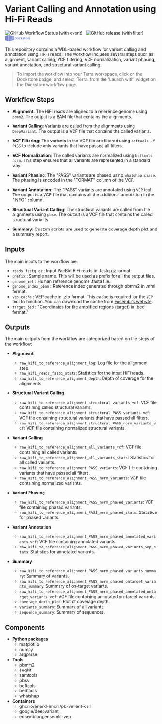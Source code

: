 # Variant Calling and Annotation using Hi-Fi Reads

![GitHub Workflow Status (with event)](https://img.shields.io/github/actions/workflow/status/anand-imcm/pb-variant-call/publish.yml)&nbsp;&nbsp;
![GitHub release (with filter)](https://img.shields.io/github/v/release/anand-imcm/pb-variant-call)&nbsp;&nbsp;
<a href="https://dockstore.org/workflows/github.com/anand-imcm/pb-variant-call:main?tab=info">
    <img src="dockstore.svg" alt="Dockstore" height="20">
</a>

This repository contains a WDL-based workflow for variant calling and annotation using Hi-Fi reads. The workflow includes several steps such as alignment, variant calling, VCF filtering, VCF normalization, variant phasing, variant annotation, and structural variant calling.

> To import the workflow into your Terra workspace, click on the Dockstore badge, and select 'Terra' from the 'Launch with' widget on the Dockstore workflow page.

## Workflow Steps

- **Alignment**: The HiFi reads are aligned to a reference genome using `pbmm2`. The output is a BAM file that contains the alignments.

- **Variant Calling**: Variants are called from the alignments using `DeepVariant`. The output is a VCF file that contains the called variants.

- **VCF Filtering**: The variants in the VCF file are filtered using `bcftools -f PASS` to include only variants that have passed all filters.

- **VCF Normalization**: The called variants are normalized using `bcftools norm`. This step ensures that all variants are represented in a standard way.

- **Variant Phasing**: The "PASS" variants are phased using `whatshap phase`. The phasing is encoded in the "FORMAT" column of the VCF.

- **Variant Annotation**: The "PASS" variants are annotated using `VEP` tool. The output is a VCF file that contains all the additional annotation in the "INFO" column.

- **Structural Variant Calling**: The structural variants are called from the alignments using `pbsv`. The output is a VCF
  file that contains the called structural variants.

- **Summary**: Custom scripts are used to generate coverage depth plot and a summary report.

## Inputs

The main inputs to the workflow are:

- `reads_fastq_gz` : Input PacBio HiFi reads in .fastq.gz format.
- `prefix` : Sample name. This will be used as prefix for all the output files.
- `genome_ref` : Human reference genome .fasta file.
- `genome_index_pbmm` : Reference index generated through pbmm2 in .mmi format.
- `vep_cache` : VEP cache in .zip format. This cache is required for the `VEP` tool to function. You can download the cache from [Ensembl's website](https://www.ensembl.org/info/docs/tools/vep/script/vep_cache.html#cache).
- `target_bed` : "Coordinates for the amplified regions (target) in .bed format."

## Outputs

The main outputs from the workflow are categorized based on the steps of the workflow:

- **Alignment**

  - `raw_hifi_to_reference_alignment_log`: Log file for the alignment step.
  - `raw_hifi_reads_fastq_stats`: Statistics for the input HiFi reads.
  - `raw_hifi_to_reference_alignment_depth`: Depth of coverage for the alignments.

- **Structural Variant Calling**

  - `raw_hifi_to_reference_alignment_structural_variants_vcf`: VCF file containing called structural variants.
  - `raw_hifi_to_reference_alignment_structural_PASS_variants_vcf`: VCF file containing structural variants that have passed all filters.
  - `raw_hifi_to_reference_alignment_structural_PASS_norm_variants_vcf`: VCF file containing normalized structural variants.

- **Variant Calling**

  - `raw_hifi_to_reference_alignment_all_variants_vcf`: VCF file containing all called variants.
  - `raw_hifi_to_reference_alignment_all_variants_stats`: Statistics for all called variants.
  - `raw_hifi_to_reference_alignment_PASS_variants`: VCF file containing variants that have passed all filters.
  - `raw_hifi_to_reference_alignment_PASS_norm_variants`: VCF file containing normalized variants.

- **Variant Phasing**

  - `raw_hifi_to_reference_alignment_PASS_norm_phased_variants`: VCF file containing phased variants.
  - `raw_hifi_to_reference_alignment_PASS_norm_phased_stats`: Statistics for phased variants.

- **Variant Annotation**

  - `raw_hifi_to_reference_alignment_PASS_norm_phased_annotated_variants_vcf`: VCF file containing annotated variants.
  - `raw_hifi_to_reference_alignment_PASS_norm_phased_variants_vep_stats`: Statistics for annotated variants.

- **Summary**
  - `raw_hifi_to_reference_alignment_PASS_norm_phased_variants_summary`: Summary of variants.
  - `raw_hifi_to_reference_alignment_PASS_norm_phased_ontarget_variants_summary`: Summary of on-target variants.
  - `raw_hifi_to_reference_alignment_PASS_norm_phased_annotated_ontarget_variants_vcf`: VCF file containing annotated on-target variants.
  - `coverage_depth_plot`: Plot of coverage depth.
  - `variants_summary`: Summary of all variants.
  - `sequence_summary`: Summary of sequences.

## Components

- **Python packages**
  - matplotlib
  - numpy
  - argparse
- **Tools**
  - pbmm2
  - seqkit
  - samtools
  - pbsv
  - bcftools
  - bedtools
  - whatshap
- **Containers**
  - ghcr.io/anand-imcm/pb-variant-call
  - google/deepvariant
  - ensemblorg/ensembl-vep
